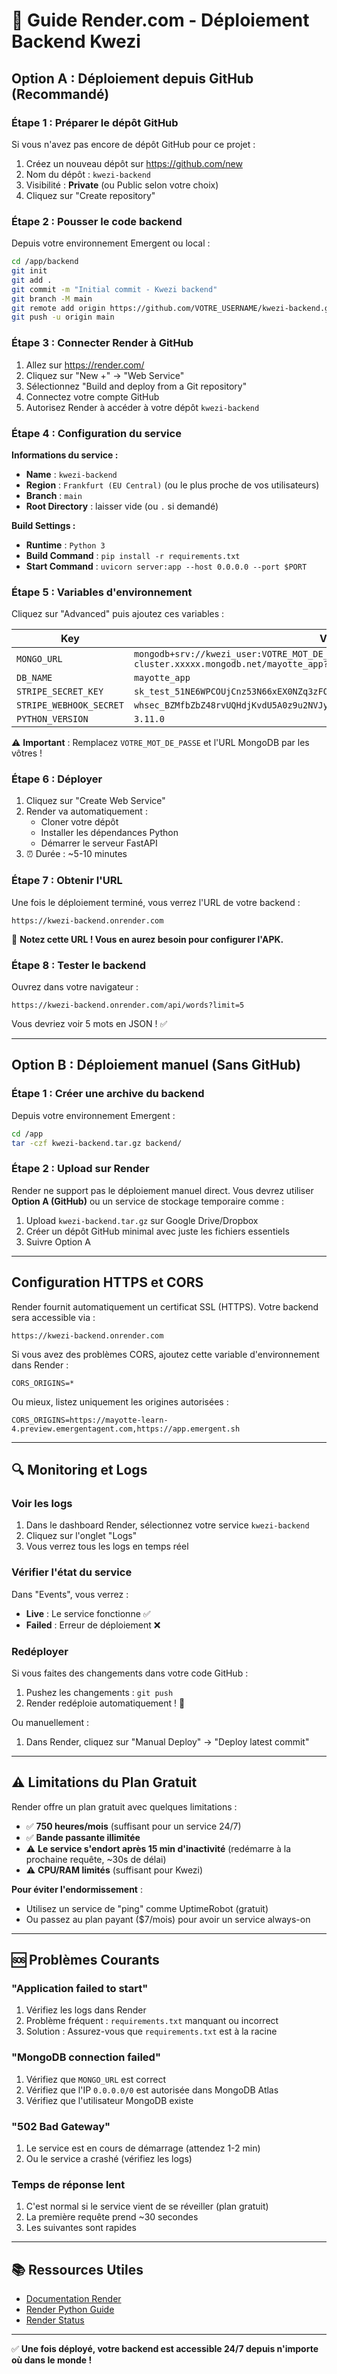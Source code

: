 # 🚀 Guide Render.com - Déploiement Backend Kwezi

## Option A : Déploiement depuis GitHub (Recommandé)

### Étape 1 : Préparer le dépôt GitHub

Si vous n'avez pas encore de dépôt GitHub pour ce projet :

1. Créez un nouveau dépôt sur https://github.com/new
2. Nom du dépôt : `kwezi-backend`
3. Visibilité : **Private** (ou Public selon votre choix)
4. Cliquez sur "Create repository"

### Étape 2 : Pousser le code backend

Depuis votre environnement Emergent ou local :

```bash
cd /app/backend
git init
git add .
git commit -m "Initial commit - Kwezi backend"
git branch -M main
git remote add origin https://github.com/VOTRE_USERNAME/kwezi-backend.git
git push -u origin main
```

### Étape 3 : Connecter Render à GitHub

1. Allez sur https://render.com/
2. Cliquez sur "New +" → "Web Service"
3. Sélectionnez "Build and deploy from a Git repository"
4. Connectez votre compte GitHub
5. Autorisez Render à accéder à votre dépôt `kwezi-backend`

### Étape 4 : Configuration du service

**Informations du service :**
- **Name** : `kwezi-backend`
- **Region** : `Frankfurt (EU Central)` (ou le plus proche de vos utilisateurs)
- **Branch** : `main`
- **Root Directory** : laisser vide (ou `.` si demandé)

**Build Settings :**
- **Runtime** : `Python 3`
- **Build Command** : `pip install -r requirements.txt`
- **Start Command** : `uvicorn server:app --host 0.0.0.0 --port $PORT`

### Étape 5 : Variables d'environnement

Cliquez sur "Advanced" puis ajoutez ces variables :

| Key | Value |
|-----|-------|
| `MONGO_URL` | `mongodb+srv://kwezi_user:VOTRE_MOT_DE_PASSE@kwezi-cluster.xxxxx.mongodb.net/mayotte_app?retryWrites=true&w=majority` |
| `DB_NAME` | `mayotte_app` |
| `STRIPE_SECRET_KEY` | `sk_test_51NE6WPCOUjCnz53N66xEX0NZq3zFOGJiPGR3jlcSPWkPKCvhQSQ9qgRh4C6tUmfZHBCCW` |
| `STRIPE_WEBHOOK_SECRET` | `whsec_BZMfbZbZ48rvUQHdjKvdU5A0z9u2NVJy` |
| `PYTHON_VERSION` | `3.11.0` |

⚠️ **Important** : Remplacez `VOTRE_MOT_DE_PASSE` et l'URL MongoDB par les vôtres !

### Étape 6 : Déployer

1. Cliquez sur "Create Web Service"
2. Render va automatiquement :
   - Cloner votre dépôt
   - Installer les dépendances Python
   - Démarrer le serveur FastAPI
3. ⏰ Durée : ~5-10 minutes

### Étape 7 : Obtenir l'URL

Une fois le déploiement terminé, vous verrez l'URL de votre backend :

```
https://kwezi-backend.onrender.com
```

📝 **Notez cette URL ! Vous en aurez besoin pour configurer l'APK.**

### Étape 8 : Tester le backend

Ouvrez dans votre navigateur :

```
https://kwezi-backend.onrender.com/api/words?limit=5
```

Vous devriez voir 5 mots en JSON ! ✅

---

## Option B : Déploiement manuel (Sans GitHub)

### Étape 1 : Créer une archive du backend

Depuis votre environnement Emergent :

```bash
cd /app
tar -czf kwezi-backend.tar.gz backend/
```

### Étape 2 : Upload sur Render

Render ne support pas le déploiement manuel direct. Vous devrez utiliser **Option A (GitHub)** ou un service de stockage temporaire comme :

1. Upload `kwezi-backend.tar.gz` sur Google Drive/Dropbox
2. Créer un dépôt GitHub minimal avec juste les fichiers essentiels
3. Suivre Option A

---

##  Configuration HTTPS et CORS

Render fournit automatiquement un certificat SSL (HTTPS). Votre backend sera accessible via :

```
https://kwezi-backend.onrender.com
```

Si vous avez des problèmes CORS, ajoutez cette variable d'environnement dans Render :

```
CORS_ORIGINS=*
```

Ou mieux, listez uniquement les origines autorisées :

```
CORS_ORIGINS=https://mayotte-learn-4.preview.emergentagent.com,https://app.emergent.sh
```

---

## 🔍 Monitoring et Logs

### Voir les logs

1. Dans le dashboard Render, sélectionnez votre service `kwezi-backend`
2. Cliquez sur l'onglet "Logs"
3. Vous verrez tous les logs en temps réel

### Vérifier l'état du service

Dans "Events", vous verrez :
- **Live** : Le service fonctionne ✅
- **Failed** : Erreur de déploiement ❌

### Redéployer

Si vous faites des changements dans votre code GitHub :

1. Pushez les changements : `git push`
2. Render redéploie automatiquement ! 🎉

Ou manuellement :
1. Dans Render, cliquez sur "Manual Deploy" → "Deploy latest commit"

---

## ⚠️ Limitations du Plan Gratuit

Render offre un plan gratuit avec quelques limitations :

- ✅ **750 heures/mois** (suffisant pour un service 24/7)
- ✅ **Bande passante illimitée**
- ⚠️ **Le service s'endort après 15 min d'inactivité** (redémarre à la prochaine requête, ~30s de délai)
- ⚠️ **CPU/RAM limités** (suffisant pour Kwezi)

**Pour éviter l'endormissement** :
- Utilisez un service de "ping" comme UptimeRobot (gratuit)
- Ou passez au plan payant ($7/mois) pour avoir un service always-on

---

## 🆘 Problèmes Courants

### "Application failed to start"

1. Vérifiez les logs dans Render
2. Problème fréquent : `requirements.txt` manquant ou incorrect
3. Solution : Assurez-vous que `requirements.txt` est à la racine

### "MongoDB connection failed"

1. Vérifiez que `MONGO_URL` est correct
2. Vérifiez que l'IP `0.0.0.0/0` est autorisée dans MongoDB Atlas
3. Vérifiez que l'utilisateur MongoDB existe

### "502 Bad Gateway"

1. Le service est en cours de démarrage (attendez 1-2 min)
2. Ou le service a crashé (vérifiez les logs)

### Temps de réponse lent

1. C'est normal si le service vient de se réveiller (plan gratuit)
2. La première requête prend ~30 secondes
3. Les suivantes sont rapides

---

## 📚 Ressources Utiles

- [Documentation Render](https://render.com/docs)
- [Render Python Guide](https://render.com/docs/deploy-fastapi)
- [Render Status](https://status.render.com/)

---

✅ **Une fois déployé, votre backend est accessible 24/7 depuis n'importe où dans le monde !**
